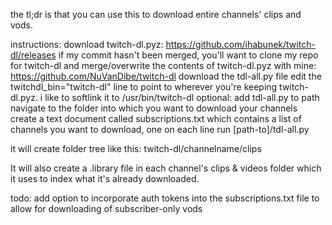 the tl;dr is that you can use this to download entire channels' clips and vods.

instructions:
download twitch-dl.pyz: https://github.com/ihabunek/twitch-dl/releases
if my commit hasn't been merged, you'll want to clone my repo for twitch-dl and merge/overwrite the contents of twitch-dl.pyz with mine: https://github.com/NuVanDibe/twitch-dl
download the tdl-all.py file
edit the twitchdl_bin="twitch-dl" line to point to wherever you're keeping twitch-dl.pyz. i like to softlink it to /usr/bin/twitch-dl
optional: add tdl-all.py to path
navigate to the folder into which you want to download your channels
create a text document called subscriptions.txt which contains a list of channels you want to download, one on each line
run [path-to]/tdl-all.py

it will create folder tree like this: twitch-dl/channelname/clips

It will also create a .library file in each channel's clips & videos folder which it uses to index what it's already downloaded.

todo: add option to incorporate auth tokens into the subscriptions.txt file to allow for downloading of subscriber-only vods

